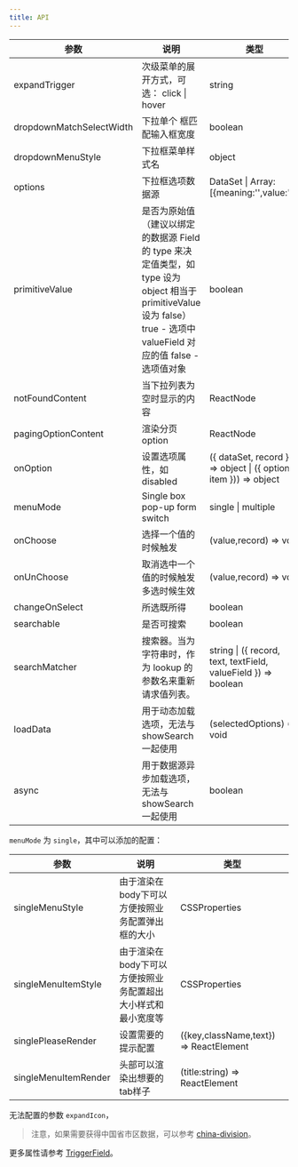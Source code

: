 ```yaml
---
title: API
---
```


| 参数                     | 说明                                                                                                                                                                        | 类型                                                               | 默认值  | 版本 |
| ------------------------ | --------------------------------------------------------------------------------------------------------------------------------------------------------------------------- | ------------------------------------------------------------------ | ------- | --- |
| expandTrigger            | 次级菜单的展开方式，可选： click \| hover                                                                                                                                 | string                                                             | click |   |
| dropdownMatchSelectWidth | 下拉单个 框匹配输入框宽度                                                                                                                                                   | boolean                                                            | true    |   |
| dropdownMenuStyle        | 下拉框菜单样式名                                                                                                                                                            | object                                                             |         |   |
| options                  | 下拉框选项数据源                                                                                                                                                            | DataSet \| Array:[{meaning:'',value:''}]                           |         |   |
| primitiveValue           | 是否为原始值（建议以绑定的数据源 Field 的 type 来决定值类型，如 type 设为 object 相当于 primitiveValue 设为 false）true - 选项中 valueField 对应的值 false - 选项值对象 | boolean                                                            |         |   |
| notFoundContent          | 当下拉列表为空时显示的内容                                                                                                                                                  | ReactNode                                                          |         |   |
| pagingOptionContent | 渲染分页 option | ReactNode | | 1.4.4 |
| onOption                 | 设置选项属性，如 disabled                                                                                                                                                   | ({ dataSet, record })) => object \| ({ options, item })) => object |         |   |
| menuMode | Single box pop-up form switch| single \| multiple | |  |
| onChoose | 选择一个值的时候触发| (value,record) => void | |   |
| onUnChoose | 取消选中一个值的时候触发多选时候生效|  (value,record) => void | |    |
| changeOnSelect | 所选既所得 | boolean | | |
| searchable | 是否可搜索 | boolean | false | 1.3.0  |
| searchMatcher | 搜索器。当为字符串时，作为 lookup 的参数名来重新请求值列表。 | string \| ({ record, text, textField, valueField }) => boolean | ({ record, text, textField }) => record.get(textField) && record.get(textField).indexOf(text) !== -1 | 1.3.0   |
| loadData |	用于动态加载选项，无法与 showSearch 一起使用 |	(selectedOptions) => void	| | 1.4.4 |
| async |	用于数据源异步加载选项，无法与 showSearch 一起使用 |	boolean | | 1.4.4 |

`menuMode` 为 `single`，其中可以添加的配置：

| 参数 | 说明 | 类型 | 
| --- | --- | --- | 
| singleMenuStyle | 由于渲染在body下可以方便按照业务配置弹出框的大小 | CSSProperties |  
| singleMenuItemStyle | 由于渲染在body下可以方便按照业务配置超出大小样式和最小宽度等 | CSSProperties |  
| singlePleaseRender | 设置需要的提示配置 | ({key,className,text}) => ReactElement |  
| singleMenuItemRender | 头部可以渲染出想要的tab样子 | (title:string) => ReactElement |  

无法配置的参数 `expandIcon`，

> 注意，如果需要获得中国省市区数据，可以参考 [china-division](https://gist.github.com/afc163/7582f35654fd03d5be7009444345ea17)。

更多属性请参考 [TriggerField](/zh/procmp/abstract/trigger-field/#TriggerField)。
